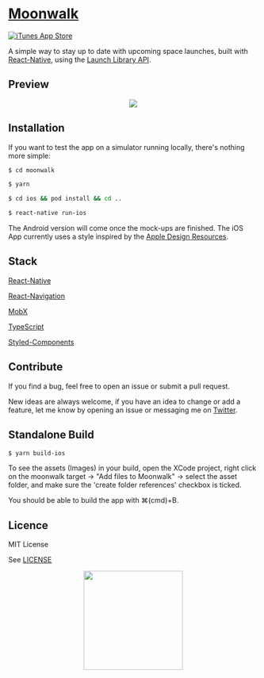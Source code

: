 # [Moonwalk](https://itunes.apple.com/us/app/moonwalk-rocket-launches/id1439376174)

[![iTunes App Store](https://img.shields.io/itunes/v/1439376174.svg?style=for-the-badge)](https://itunes.apple.com/us/app/moonwalk-rocket-launches/id1439376174)

A simple way to stay up to date with upcoming space launches, built with [React-Native](https://github.com/facebook/react-native), using the [Launch Library API](https://launchlibrary.net/).

## Preview

<p align="center">
  <img src="https://maximenory.com/public/mwpreview2.png" />
</p>

## Installation

If you want to test the app on a simulator running locally, there's nothing more simple:

```bash
$ cd moonwalk

$ yarn

$ cd ios && pod install && cd ..

$ react-native run-ios
```

The Android version will come once the mock-ups are finished. The iOS App currently uses a style inspired by the [Apple Design Resources](https://developer.apple.com/design/resources/).

<!-- Although not deployed on the Google Play Store yet, the app is able to run on Android devices. To run the app, simply use the `react-native run-android` command. (This is an ongoing feature, expect some layout issues). -->

## Stack

[React-Native](https://github.com/facebook/react-native)

[React-Navigation](https://reactnavigation.org/)

[MobX](https://mobx.js.org/)

[TypeScript](https://www.typescriptlang.org/)

[Styled-Components](https://www.styled-components.com/)

## Contribute

If you find a bug, feel free to open an issue or submit a pull request.

New ideas are always welcome, if you have an idea to change or add a feature, let me know by opening an issue or messaging me on [Twitter](https://twitter.com/MaximeNory).

## Standalone Build

```bash
$ yarn build-ios
```

To see the assets (Images) in your build, open the XCode project, right click on the moonwalk target -> "Add files to Moonwalk" -> select the asset folder, and make sure the 'create folder references' checkbox is ticked.

You should be able to build the app with ⌘(cmd)+B.

## Licence

MIT License

See [LICENSE](LICENSE)

<p align="center">
  <img width="200" src="https://maximenory.com/public/mwlogo.png" />
</p>
